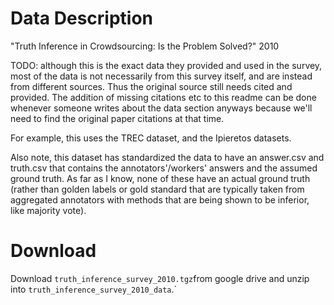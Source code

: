 # Data Description
"Truth Inference in Crowdsourcing: Is the Problem Solved?" 2010

TODO: although this is the exact data they provided and used in the survey, most of the data is not necessarily from this survey itself, and are instead from different sources. Thus the original source still needs cited and provided. The addition of missing citations etc to this readme can be done whenever someone writes about the data section anyways because we'll need to find the original paper citations at that time.

For example, this uses the TREC dataset, and the Ipieretos datasets.

Also note, this dataset has standardized the data to have an answer.csv and truth.csv that contains the annotators'/workers' answers and the assumed ground truth. As far as I know, none of these have an actual ground truth (rather than golden labels or gold standard that are typically taken from aggregated annotators with methods that are being shown to be inferior, like majority vote).

# Download
Download `truth_inference_survey_2010.tgz`from google drive and unzip into `truth_inference_survey_2010_data`.`
